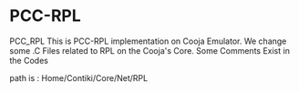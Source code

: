 # PCC-RPL
PCC_RPL
This is PCC-RPL implementation on Cooja Emulator.
We change some .C Files related to RPL on the Cooja's Core. Some Comments Exist in the Codes 

path is : Home/Contiki/Core/Net/RPL


